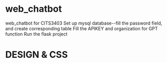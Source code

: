 # web_chatbot

web_chatbot for CITS3403
Set up mysql database--fill the password field, and create corresponding table
Fill the APIKEY and organization for GPT function
Run the flask project

# DESIGN & CSS #
